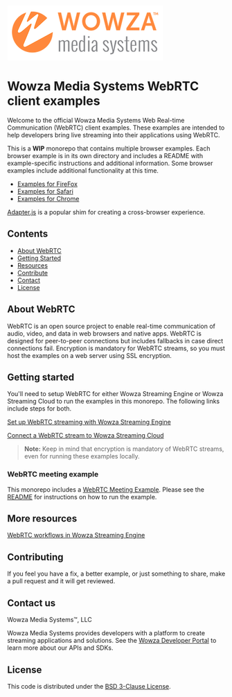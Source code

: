 ![wowza media systems logo](images/wowza-logo.png)
# Wowza Media Systems WebRTC client examples

Welcome to the official Wowza Media Systems Web Real-time Communication (WebRTC) client examples. These examples are intended to help developers bring live streaming into their applications using WebRTC.

This is a **WIP** monorepo that contains multiple browser examples. Each browser example is in its own directory and includes a README with example-specific instructions and additional information. Some browser examples include additional functionality at this time.

- [Examples for FireFox](FireFox/)
- [Examples for Safari](Safari/)
- [Examples for Chrome](Chrome/)

[Adapter.js](https://webrtchacks.github.io/adapter/adapter-latest.js) is a popular shim for creating a cross-browser experience.

## Contents

- [About WebRTC](#AboutWebRTC)
- [Getting Started](#GettingStarted)
- [Resources](#Resources)
- [Contribute](#Contribute)
- [Contact](#Contact)
- [License](#License)


## About WebRTC
WebRTC is an open source project to enable real-time communication of audio, video, and data in web browsers and native apps. WebRTC is designed for peer-to-peer connections but includes fallbacks in case direct connections fail. Encryption is mandatory for WebRTC streams, so you must host the examples on a web server using SSL encryption.

## Getting started
You'll need to setup WebRTC for either Wowza Streaming Engine or Wowza Streaming Cloud to run the examples in this monorepo. The following links include steps for both. 

[Set up WebRTC streaming with Wowza Streaming Engine](https://www.wowza.com/docs/how-to-use-webrtc-with-wowza-streaming-engine)

[Connect a WebRTC stream to Wowza Streaming Cloud](https://www.wowza.com/docs/connect-a-webrtc-stream-to-wowza-streaming-cloud) 

>	**Note:**
>   Keep in mind that encryption is mandatory of WebRTC streams, even for running these examples locally.

### WebRTC meeting example
This monorepo includes a [WebRTC Meeting Example](WebRTCMeeting/). Please see the [README](WebRTCMeeting/README.md) for instructions on how to run the example.

## More resources

[WebRTC workflows in Wowza Streaming Engine](https://www.wowza.com/docs/webrtc-workflows-in-wowza-streaming-engine)


## Contributing

If you feel you have a fix, a better example, or just something to share, make a pull request and it will get reviewed.

## Contact us

Wowza Media Systems™, LLC

Wowza Media Systems provides developers with a platform to create streaming applications and solutions. See the [Wowza Developer Portal](https://www.wowza.com/resources/developers) to learn more about our APIs and SDKs.

## License

This code is distributed under the [BSD 3-Clause License](LICENSE.txt).
